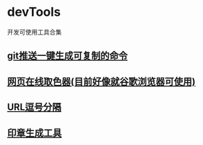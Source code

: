 # devTools
开发可使用工具合集

## [git推送一键生成可复制的命令](gitPushShell.html)
## [网页在线取色器(目前好像就谷歌浏览器可使用)](online-color.html)
## [URL逗号分隔](URLCommaSeparator.html)
## [印章生成工具](https://shadownc.github.io/cComponents/#/seal-view)
